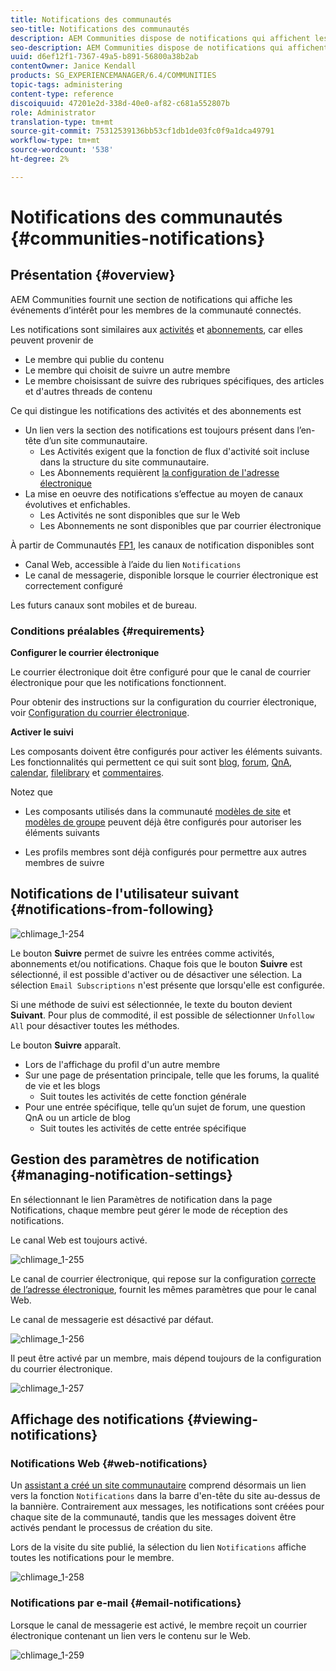 ```yaml
---
title: Notifications des communautés
seo-title: Notifications des communautés
description: AEM Communities dispose de notifications qui affichent les événements d'intérêt pour le membre de la communauté connecté
seo-description: AEM Communities dispose de notifications qui affichent les événements d'intérêt pour le membre de la communauté connecté
uuid: d6ef12f1-7367-49a5-b891-56800a38b2ab
contentOwner: Janice Kendall
products: SG_EXPERIENCEMANAGER/6.4/COMMUNITIES
topic-tags: administering
content-type: reference
discoiquuid: 47201e2d-338d-40e0-af82-c681a552807b
role: Administrator
translation-type: tm+mt
source-git-commit: 75312539136bb53cf1db1de03fc0f9a1dca49791
workflow-type: tm+mt
source-wordcount: '538'
ht-degree: 2%

---
```



# Notifications des communautés {#communities-notifications}

## Présentation {#overview}

AEM Communities fournit une section de notifications qui affiche les événements d’intérêt pour les membres de la communauté connectés.

Les notifications sont similaires aux [activités](essentials-activities.md) et [abonnements](subscriptions.md), car elles peuvent provenir de

* Le membre qui publie du contenu
* Le membre qui choisit de suivre un autre membre
* Le membre choisissant de suivre des rubriques spécifiques, des articles et d&#39;autres threads de contenu

Ce qui distingue les notifications des activités et des abonnements est

* Un lien vers la section des notifications est toujours présent dans l’en-tête d’un site communautaire.
   * Les Activités exigent que la fonction de flux d&#39;activité [](functions.md#activity-stream-function) soit incluse dans la structure du site communautaire.
   * Les Abonnements requièrent [la configuration de l&#39;adresse électronique](email.md)
* La mise en oeuvre des notifications s’effectue au moyen de canaux évolutives et enfichables.
   * Les Activités ne sont disponibles que sur le Web
   * Les Abonnements ne sont disponibles que par courrier électronique

À partir de Communautés [FP1](deploy-communities.md#latestfeaturepack), les canaux de notification disponibles sont

* Canal Web, accessible à l’aide du lien `Notifications`
* Le canal de messagerie, disponible lorsque le courrier électronique est correctement configuré

Les futurs canaux sont mobiles et de bureau.

### Conditions préalables {#requirements}

**Configurer le courrier électronique**

Le courrier électronique doit être configuré pour que le canal de courrier électronique pour que les notifications fonctionnent.

Pour obtenir des instructions sur la configuration du courrier électronique, voir [Configuration du courrier électronique](analytics.md).

**Activer le suivi**

Les composants doivent être configurés pour activer les éléments suivants. Les fonctionnalités qui permettent ce qui suit sont [blog](blog-feature.md), [forum](forum.md), [QnA](working-with-qna.md), [calendar](calendar.md), [filelibrary](file-library.md) et [commentaires](comments.md).

Notez que

* Les composants utilisés dans la communauté [modèles de site](sites.md) et [modèles de groupe](tools-groups.md) peuvent déjà être configurés pour autoriser les éléments suivants

* Les profils membres sont déjà configurés pour permettre aux autres membres de suivre

## Notifications de l&#39;utilisateur suivant {#notifications-from-following}

![chlimage_1-254](assets/chlimage_1-254.png)

Le bouton **Suivre** permet de suivre les entrées comme activités, abonnements et/ou notifications. Chaque fois que le bouton **Suivre** est sélectionné, il est possible d&#39;activer ou de désactiver une sélection. La sélection `Email Subscriptions` n&#39;est présente que lorsqu&#39;elle est configurée.

Si une méthode de suivi est sélectionnée, le texte du bouton devient **Suivant**. Pour plus de commodité, il est possible de sélectionner `Unfollow All` pour désactiver toutes les méthodes.

Le bouton **Suivre** apparaît.

* Lors de l&#39;affichage du profil d&#39;un autre membre
* Sur une page de présentation principale, telle que les forums, la qualité de vie et les blogs
   * Suit toutes les activités de cette fonction générale
* Pour une entrée spécifique, telle qu’un sujet de forum, une question QnA ou un article de blog
   * Suit toutes les activités de cette entrée spécifique

## Gestion des paramètres de notification {#managing-notification-settings}

En sélectionnant le lien Paramètres de notification dans la page Notifications, chaque membre peut gérer le mode de réception des notifications.

Le canal Web est toujours activé.

![chlimage_1-255](assets/chlimage_1-255.png)

Le canal de courrier électronique, qui repose sur la configuration [correcte de l’adresse électronique](email.md), fournit les mêmes paramètres que pour le canal Web.

Le canal de messagerie est désactivé par défaut.

![chlimage_1-256](assets/chlimage_1-256.png)

Il peut être activé par un membre, mais dépend toujours de la configuration du courrier électronique.

![chlimage_1-257](assets/chlimage_1-257.png)

## Affichage des notifications {#viewing-notifications}

### Notifications Web {#web-notifications}

Un [assistant a créé un site communautaire](sites-console.md) comprend désormais un lien vers la fonction `Notifications` dans la barre d&#39;en-tête du site au-dessus de la bannière. Contrairement aux messages, les notifications sont créées pour chaque site de la communauté, tandis que les messages doivent être activés pendant le processus de création du site.

Lors de la visite du site publié, la sélection du lien `Notifications` affiche toutes les notifications pour le membre.

![chlimage_1-258](assets/chlimage_1-258.png)

### Notifications par e-mail {#email-notifications}

Lorsque le canal de messagerie est activé, le membre reçoit un courrier électronique contenant un lien vers le contenu sur le Web.

![chlimage_1-259](assets/chlimage_1-259.png)

